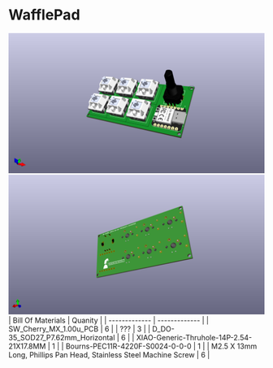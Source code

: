 # WafflePad
![Front View of the HackPad](https://github.com/LiveWaffle/WafflePad/blob/main/Ortho.png)
![Back View of the HackPad](https://github.com/LiveWaffle/WafflePad/blob/main/OrthoBack.png)
| Bill Of Materials  | Quanity |
| ------------- | ------------- |
| SW_Cherry_MX_1.00u_PCB | 6 |
| ??? | 3 |
| D_DO-35_SOD27_P7.62mm_Horizontal | 6 |
| XIAO-Generic-Thruhole-14P-2.54-21X17.8MM  | 1 |
| Bourns-PEC11R-4220F-S0024-0-0-0  | 1 |
| M2.5 X 13mm Long, Phillips Pan Head, Stainless Steel Machine Screw | 6 |



